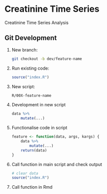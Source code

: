 # Creatinine Time Series

Creatinine Time Series Analysis

## Git Development

1. New branch:

    ```bash
    git checkout -b dev/feature-name
    ```

2. Run existing code: 

    ```r
    source("index.R")
    ```

3. New script: 

    ```bash
    R/00X-feature-name
    ```

4. Development in new script

    ```r
    data %>%
        mutate(...)
    ```

5. Functionalise code in script

    ```r
    feature <- function(data, args, kargs) {
        data %>%
            mutate(...)
        return(data)
    }
    ```

6. Call function in main script and check output

    ```r
    # clear data
    source("index.R")
    ```

7. Call function in Rmd